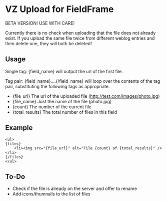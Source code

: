 VZ Upload for FieldFrame
========================

BETA VERSION! USE WITH CARE!

Currently there is no check when uploading that the file does not already exist. If you upload the same file twice from different weblog entries and then delete one, they will both be deleted!


Usage
-----

Single tag:
{field_name} will output the url of the first file.

Tag pair:
{field_name}....{/field_name} will loop over the contents of the tag pair, substituting the following tags as appropriate.

- {file_url} The url of the uploaded file (http://test.com/images/photo.jpg)
- {file_name} Just the name of the file (photo.jpg)
- {count} The number of the current file
- {total_results} The total number of files in this field


Example
-------

	<ul>
	{files}
		<li><img src="{file_url}" alt="File {count} of {total_results}" /></li>
	{/files}
	</ul>


To-Do
-----

- Check if the file is already on the server and offer to rename
- Add icons/thumnails to the list of files
